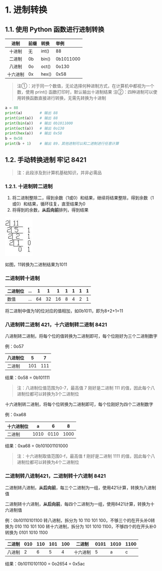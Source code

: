 <!--
 * @Author: MK_Devil
 * @Date: 2021-12-10 15:36:27
 * @LastEditTime: 2021-12-10 16:34:04
 * @LastEditors: MK_Devil
-->

# 1. 进制转换

## 1.1. 使用 Python 函数进行进制转换

|   进制   | 前缀 | 转换  | 举例      |
| :------: | :--- | :---- | :-------- |
|  十进制  | 无   | int() | 88        |
|  二进制  | 0b   | bin() | 0b1011000 |
|  八进制  | 0o   | oct() | 0o130     |
| 十六进制 | 0x   | hex() | 0x58      |

> 注①：对于同一个数值，无论选择何种进制方式，在计算机中都视为一个数，使用 print() 函数打印时，默认输出十进制结果
> 注②：四种进制可以使用转换函数直接进行转换，无需先转换为十进制

```python
a = 88
print(a)        # 输出 88
print(int(a))   # 输出 88
print(bin(a))   # 输出 0b1011000
print(oct(a))   # 输出 0o130
print(hex(a))   # 输出 0x58
b = 0x58
print(b + 1)    # 输出 89，其他进制可以和二进制进行任意计算
```

## 1.2. 手动转换进制 牢记 8421

> 注：此段涉及到计算机基础知识，并非必需品

### 1.2.1. 十进制转二进制

1. 将二进制整除二，得到余数（1或0）和结果，继续将结果整除，得到余数（1或0）和结果，循环往复，直至结果为0
2. 将得到的余数，**从后向前**排列，得到结果

![转换](十进制转换二进制.jpg)

如图，11转换为二进制结果为1011

### 二进制转十进制

| 二进制位 | ... | 1   | 1   | 1   | 1   | 1   | 1   | 1   |
| -------- | --- | --- | --- | --- | --- | --- | --- | --- |
| 数值     | ... | 64  | 32  | 16  | 8   | 4   | 2   | 1   |

将二进制中值为1的位对应的值相加，如0b1011，即为8+2+1=11

### 八进制转二进制 421，十六进制转二进制 8421

八进制转二进制，将每个位的值转换为二进制即可，每个位刚好为三个二进制数字

例：0o57

| 八进制位 | 5   | 7   |
| -------- | --- | --- |
| 二进制   | 101 | 111 |

结果：0o58 = 0b101111

> 注：八进制位值范围为0-7，最高值 7 刚好是二进制 111 的值，因此每个八进制位都可以转换为3个二进制位

十六进制转二进制，将每个位转换为二进制即可，每个位刚好为四个二进制数字

例：0xa68

| 十六进制位 | a    | 6    | 8    |
| ---------- | ---- | ---- | ---- |
| 二进制     | 1010 | 0110 | 1000 |

结果：0xa68 = 0b101001101000

> 注：十六进制取值范围0-f，最高值 f 刚好是二进制 1111 的值，因此每个八进制位都可以转换为4个二进制位

### 二进制转八进制421，二进制转十六进制 8421

二进制转八进制，**从后向前**，每三个二进制为一组，使用421计算，转换为八进制值

二进制转十六进制，**从后向前**，每四个二进制为一组，使用8421计算，转换为十六进制值

例：0b10110101100
转八进制，拆分为 10 110 101 100，不够三个的在开头补0转换为 010 110 101 100
转十六进制，拆分为 101 1010 1100，不够四个的在开头补0转换为 0101 1010 1100

| 二进制 | 010 | 110 | 101 | 100 | 二进制   | 0101 | 1010 | 1100 |
| ------ | --- | --- | --- | --- | -------- | ---- | ---- | ---- |
| 八进制 | 2   | 6   | 5   | 4   | 十六进制 | 5    | a    | c    |

结果：0b10110101100 = 0o2654 = 0x5ac
